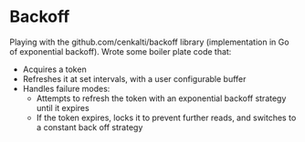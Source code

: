 # Backoff
Playing with the github.com/cenkalti/backoff library (implementation in Go of exponential backoff). Wrote some boiler plate code that:

 - Acquires a token
 - Refreshes it at set intervals, with a user configurable buffer
 - Handles failure modes:
     - Attempts to refresh the token with an exponential backoff strategy until it expires
     - If the token expires, locks it to prevent further reads, and switches to a constant back off strategy
